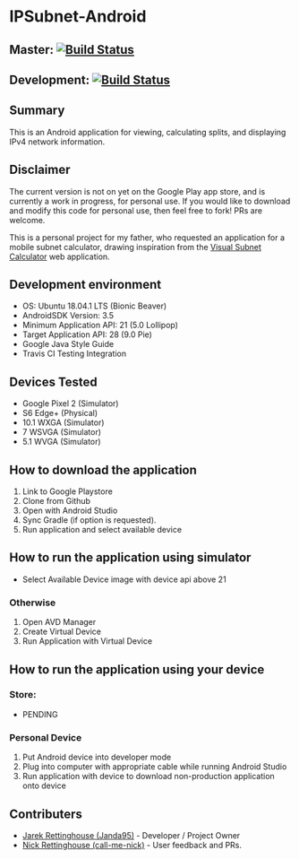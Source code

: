 # IPSubnet-Android 

## Master: [![Build Status](https://travis-ci.org/Janda95/IPSubnet-Android.svg?branch=master)](https://travis-ci.org/Janda95/IPSubnet-Android)

## Development: [![Build Status](https://travis-ci.org/Janda95/IPSubnet-Android.svg?branch=dev)](https://travis-ci.org/Janda95/IPSubnet-Android)

## Summary

This is an Android application for viewing, calculating splits, and displaying IPv4 network information.

## Disclaimer

The current version is not on yet on the Google Play app store, and is currently a work in progress, for personal use. If you would like to download and modify this code for personal use, then feel free to fork! PRs are welcome.

This is a personal project for my father, who requested an application for a mobile subnet calculator, drawing inspiration from the [Visual Subnet Calculator](http://www.davidc.net/sites/default/subnets/subnets.htm) web application.

## Development environment

- OS: Ubuntu 18.04.1 LTS (Bionic Beaver)
- AndroidSDK Version: 3.5
- Minimum Application API: 21 (5.0 Lollipop)
- Target Application API: 28 (9.0 Pie)
- Google Java Style Guide
- Travis CI Testing Integration

##  Devices Tested

- Google Pixel 2 (Simulator)
- S6 Edge+ (Physical)
- 10.1 WXGA (Simulator)
- 7 WSVGA (Simulator)
- 5.1 WVGA (Simulator)

## How to download the application

1. Link to Google Playstore
1. Clone from Github
1. Open with Android Studio
1. Sync Gradle (if option is requested).
1. Run application and select available device

## How to run the application using simulator

- Select Available Device image with device api above 21

### Otherwise

1. Open AVD Manager
1. Create Virtual Device
1. Run Application with Virtual Device

## How to run the application using your device

### Store:

- PENDING

### Personal Device

1. Put Android device into developer mode
1. Plug into computer with appropriate cable while running Android Studio
1. Run application with device to download non-production application onto device

## Contributers

- [Jarek Rettinghouse (Janda95)](https://github.com/Janda95) - Developer / Project Owner
- [Nick Rettinghouse (call-me-nick)](https://github.com/call-me-nick) - User feedback and PRs.
